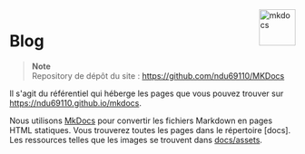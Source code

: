 [MkDocs]: https://www.mkdocs.org
[docs directory]: https://github.com/ndu69110/MKDocs
[assets]: https://github.com/ndu69110/MKDocs/tree/main/docs/assets

<a href="https://www.mkdocs.org" target="_blank">
  <img src="https://cdn.jsdelivr.net/npm/@intergrav/devins-badges@2/assets/cozy/built-with/mkdocs_vector.svg" align="right" height="64" alt="mkdocs" title="Blog built with MkDocs">
</a>

# Blog

> **Note**  
> Repository de dépôt du site : https://github.com/ndu69110/MKDocs

Il s'agit du référentiel qui héberge les pages que vous pouvez trouver sur https://ndu69110.github.io/mkdocs.

Nous utilisons [MkDocs] pour convertir les fichiers Markdown en pages HTML statiques.
Vous trouverez toutes les pages dans le répertoire [docs]. Les ressources telles que les images se trouvent dans [docs/assets][assets].

